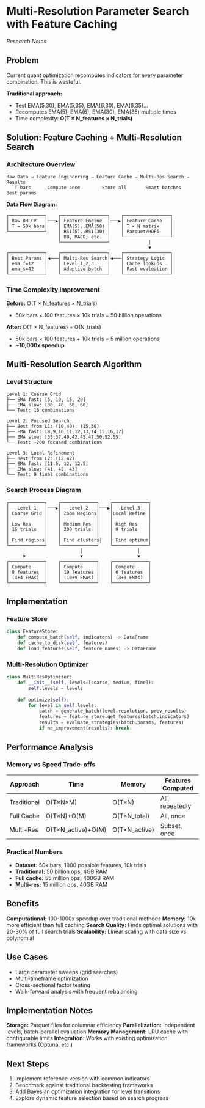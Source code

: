 # Multi-Resolution Parameter Search with Feature Caching
*Research Notes*

## Problem

Current quant optimization recomputes indicators for every parameter combination. This is wasteful.

**Traditional approach:**
- Test EMA(5,30), EMA(5,35), EMA(6,30), EMA(6,35)...
- Recomputes EMA(5), EMA(6), EMA(30), EMA(35) multiple times
- Time complexity: **O(T × N_features × N_trials)**

## Solution: Feature Caching + Multi-Resolution Search

### Architecture Overview

```
Raw Data → Feature Engineering → Feature Cache → Multi-Res Search → Results
   T bars      Compute once        Store all       Smart batches     Best params
```

**Data Flow Diagram:**

```
┌─────────────┐    ┌─────────────────┐    ┌─────────────────┐
│ Raw OHLCV   │───▶│ Feature Engine  │───▶│ Feature Cache   │
│ T = 50k bars│    │ EMA(5)..EMA(50) │    │ T × N matrix    │
└─────────────┘    │ RSI(5)..RSI(30) │    │ Parquet/HDF5    │
                   │ BB, MACD, etc.  │    └─────────────────┘
                   └─────────────────┘              │
                                                    ▼
┌─────────────┐    ┌─────────────────┐    ┌─────────────────┐
│ Best Params │◀───│ Multi-Res Search│◀───│ Strategy Logic  │
│ ema_f=12    │    │ Level 1,2,3     │    │ Cache lookups   │
│ ema_s=42    │    │ Adaptive batch  │    │ Fast evaluation │
└─────────────┘    └─────────────────┘    └─────────────────┘
```

### Time Complexity Improvement

**Before:** O(T × N_features × N_trials)
- 50k bars × 100 features × 10k trials = 50 billion operations

**After:** O(T × N_features) + O(N_trials)  
- 50k bars × 100 features + 10k trials = 5 million operations
- **~10,000x speedup**

## Multi-Resolution Search Algorithm

### Level Structure

```
Level 1: Coarse Grid
├── EMA fast: [5, 10, 15, 20]
├── EMA slow: [30, 40, 50, 60]  
└── Test: 16 combinations

Level 2: Focused Search  
├── Best from L1: (10,40), (15,50)
├── EMA fast: [8,9,10,11,12,13,14,15,16,17]
├── EMA slow: [35,37,40,42,45,47,50,52,55]
└── Test: ~200 focused combinations

Level 3: Local Refinement
├── Best from L2: (12,42)
├── EMA fast: [11.5, 12, 12.5]
├── EMA slow: [41, 42, 43]
└── Test: 9 final combinations
```

### Search Process Diagram

```
┌─────────────┐    ┌─────────────┐    ┌─────────────┐
│   Level 1   │───▶│   Level 2   │───▶│   Level 3   │
│ Coarse Grid │    │ Zoom Regions│    │Local Refine │
│             │    │             │    │             │
│ Low Res     │    │ Medium Res  │    │ High Res    │
│ 16 trials   │    │ 200 trials  │    │ 9 trials    │
│             │    │             │    │             │
│ Find regions│    │ Find clusters│   │ Find optimum│
└─────────────┘    └─────────────┘    └─────────────┘
      │                    │                    │
      ▼                    ▼                    ▼
┌─────────────┐    ┌─────────────┐    ┌─────────────┐
│ Compute     │    │ Compute     │    │ Compute     │
│ 8 features  │    │ 19 features │    │ 6 features  │
│ (4+4 EMAs)  │    │ (10+9 EMAs) │    │ (3+3 EMAs)  │
└─────────────┘    └─────────────┘    └─────────────┘
```

## Implementation

### Feature Store
```python
class FeatureStore:
    def compute_batch(self, indicators) -> DataFrame
    def cache_to_disk(self, features)  
    def load_features(self, feature_names) -> DataFrame
```

### Multi-Resolution Optimizer
```python
class MultiResOptimizer:
    def __init__(self, levels=[coarse, medium, fine]):
        self.levels = levels
        
    def optimize(self):
        for level in self.levels:
            batch = generate_batch(level.resolution, prev_results)
            features = feature_store.get_features(batch.indicators)
            results = evaluate_strategies(batch.params, features)
            if no_improvement(results): break
```

## Performance Analysis

### Memory vs Speed Trade-offs

| Approach | Time | Memory | Features Computed |
|----------|------|--------|-------------------|
| Traditional | O(T×N×M) | O(T×N) | All, repeatedly |
| Full Cache | O(T×N)+O(M) | O(T×N_total) | All, once |
| Multi-Res | O(T×N_active)+O(M) | O(T×N_active) | Subset, once |

### Practical Numbers
- **Dataset:** 50k bars, 1000 possible features, 10k trials
- **Traditional:** 50 billion ops, 4GB RAM
- **Full cache:** 55 million ops, 400GB RAM  
- **Multi-res:** 15 million ops, 40GB RAM

## Benefits

**Computational:** 100-1000x speedup over traditional methods
**Memory:** 10x more efficient than full caching
**Search Quality:** Finds optimal solutions with 20-30% of full search trials
**Scalability:** Linear scaling with data size vs polynomial

## Use Cases

- Large parameter sweeps (grid searches)
- Multi-timeframe optimization  
- Cross-sectional factor testing
- Walk-forward analysis with frequent rebalancing

## Implementation Notes

**Storage:** Parquet files for columnar efficiency
**Parallelization:** Independent levels, batch-parallel evaluation
**Memory Management:** LRU cache with configurable limits
**Integration:** Works with existing optimization frameworks (Optuna, etc.)

## Next Steps

1. Implement reference version with common indicators
2. Benchmark against traditional backtesting frameworks
3. Add Bayesian optimization integration for level transitions
4. Explore dynamic feature selection based on search progress
